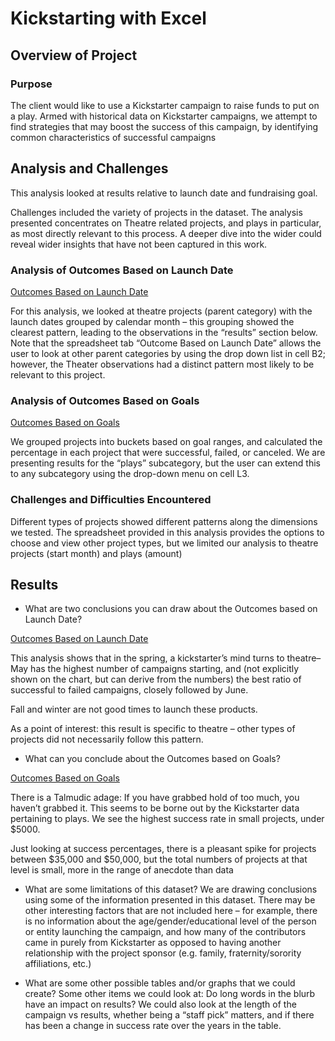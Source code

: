 # Kickstarting with Excel

## Overview of Project

### Purpose

The client would like to use a Kickstarter campaign to raise funds to put on a play. Armed with historical data on Kickstarter campaigns, we attempt to find strategies that may boost the success of this campaign, by identifying common characteristics of successful campaigns


## Analysis and Challenges

This analysis looked at results relative to launch date and fundraising goal.

Challenges included the variety of projects in the dataset. The analysis presented concentrates on Theatre related projects, and plays in particular, as most directly relevant to this process. A deeper dive into the wider could reveal wider insights that have not been captured in this work.


### Analysis of Outcomes Based on Launch Date


[Outcomes Based on Launch Date]( /resources/Theater_Outcomes_vs_Launch.png)

For this analysis, we looked at theatre projects (parent category) with the launch dates grouped by calendar month – this grouping showed the clearest pattern, leading to the observations in the “results” section below. Note that the spreadsheet tab “Outcome Based on Launch Date” allows the user to look at other parent categories by using the drop down list in cell B2; however, the Theater observations had a distinct pattern most likely to be relevant to this project.

### Analysis of Outcomes Based on Goals

[Outcomes Based on Goals](/resources/Outcomes_vs_Goals.png)

We grouped projects into buckets based on goal ranges, and calculated the percentage in each project that were successful, failed, or canceled. We are presenting results for the “plays” subcategory, but the user can extend this to any subcategory using the drop-down menu on cell L3.


### Challenges and Difficulties Encountered
Different types of projects showed different patterns along the dimensions we tested. The spreadsheet provided in this analysis provides the options to choose and view other project types, but we limited our analysis to theatre projects (start month) and plays (amount)

## Results

- What are two conclusions you can draw about the Outcomes based on Launch Date?

[Outcomes Based on Launch Date]( /resources/Theater_Outcomes_vs_Launch.png)

This analysis shows that in the spring, a kickstarter’s mind turns to theatre– May has the highest number of campaigns starting, and (not explicitly shown on the chart, but can derive from the numbers) the best ratio of successful to failed campaigns, closely followed by June. 

Fall and winter are not good times to launch these products.

As a point of interest: this result is specific to theatre – other types of projects did not necessarily follow this pattern.


- What can you conclude about the Outcomes based on Goals?

[Outcomes Based on Goals](/resources/Outcomes_vs_Goals.png)

There is a Talmudic adage: If you have grabbed hold of too much, you haven’t grabbed it. This seems to be borne out by the Kickstarter data pertaining to plays. We see the highest success rate in small projects, under $5000. 

Just looking at success percentages, there is a pleasant spike for projects between $35,000 and $50,000, but the total numbers of projects at that level is small, more in the range of anecdote than data 


- What are some limitations of this dataset?
We are drawing conclusions using some of the information presented in this dataset. There may be other interesting factors that are not included here – for example, there is no information about the age/gender/educational level of the person or entity launching the campaign, and how many of the contributors came in purely from Kickstarter as opposed to having another relationship with the project sponsor (e.g. family, fraternity/sorority affiliations, etc.)

- What are some other possible tables and/or graphs that we could create?
Some other items we could look at: Do long words in the blurb have an impact on results? We could also look at the length of the campaign vs results, whether being a “staff pick” matters, and if there has been a change in success rate over the years in the table.
